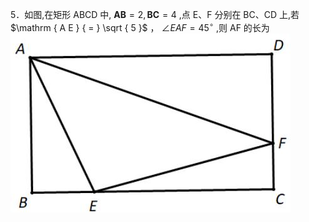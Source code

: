 5．如图,在矩形 ABCD 中, $\scriptstyle \mathbf { A B } = 2 , \mathbf { B C } = 4$ ,点 E、F 分别在 BC、CD 上,若 $\mathrm { A E } { = } \sqrt { 5 }$ ， $\angle E A F { = } 4 5 ^ { \circ }$ ,则 AF 的长为
![](<../../qs_image_DB/专题1-3_“12345”模型·选填压轴必备大招（共3种类型）（解析版）__/fd971aa9f401a3a0887176c141e04c03dc82e31b158ed49416c7c5a0c7ace305.jpg>)
